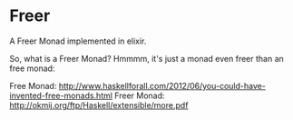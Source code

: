 # Freer

A Freer Monad implemented in elixir.

So, what is a Freer Monad? Hmmmm, it's just a monad even freer than an free monad:

Free Monad: http://www.haskellforall.com/2012/06/you-could-have-invented-free-monads.html
Freer Monad: http://okmij.org/ftp/Haskell/extensible/more.pdf



